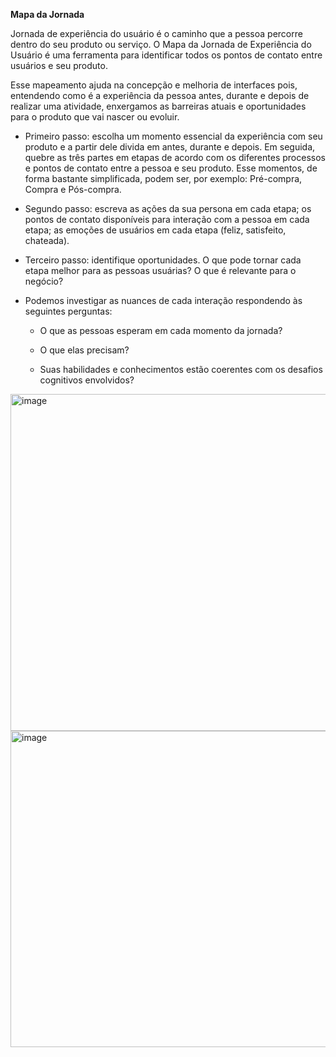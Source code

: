 **Mapa da Jornada**

Jornada de experiência do usuário é o caminho que a pessoa percorre dentro do seu produto ou serviço. O Mapa da Jornada de Experiência do Usuário é uma ferramenta para identificar todos os pontos de contato entre usuários e seu produto. 

Esse mapeamento ajuda na concepção e melhoria de interfaces pois, entendendo como é a experiência da pessoa antes, durante e depois de realizar uma atividade, enxergamos as barreiras atuais e oportunidades para o produto que vai nascer ou evoluir. 

- Primeiro passo: escolha um momento essencial da experiência com seu produto e a partir dele divida em antes, durante e depois. Em seguida, quebre as três partes em etapas de acordo com os diferentes processos e pontos de contato entre a pessoa e seu produto. Esse momentos, de forma bastante simplificada, podem ser, por exemplo: Pré-compra, Compra e Pós-compra.

- Segundo passo: escreva as ações da sua persona em cada etapa; os pontos de contato disponíveis para interação com a pessoa em cada etapa; as emoções de usuários em cada etapa (feliz, satisfeito, chateada).

- Terceiro passo: identifique oportunidades. O que pode tornar cada etapa melhor para as pessoas usuárias? O que é relevante para o negócio?

- Podemos investigar as nuances de cada interação respondendo às seguintes perguntas:

    - O que as pessoas esperam em cada momento da jornada?

    - O que elas precisam?

    - Suas habilidades e conhecimentos estão coerentes com os desafios cognitivos envolvidos?
 
<img width="539" alt="image" src="https://github.com/aevilesaguiar/Ferramentas-para-Product-Managers/assets/52088444/70180969-b461-492c-903d-bf88d239409f">

<img width="506" alt="image" src="https://github.com/aevilesaguiar/Ferramentas-para-Product-Managers/assets/52088444/a33d3c53-9779-4ec6-8641-2365846aab82">
